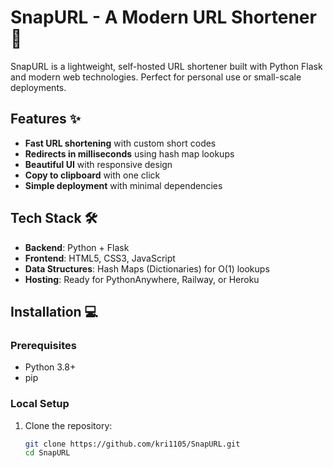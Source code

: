 # SnapURL - A Modern URL Shortener 🔗

SnapURL is a lightweight, self-hosted URL shortener built with Python Flask and modern web technologies. Perfect for personal use or small-scale deployments.

## Features ✨

- **Fast URL shortening** with custom short codes
- **Redirects in milliseconds** using hash map lookups
- **Beautiful UI** with responsive design
- **Copy to clipboard** with one click
- **Simple deployment** with minimal dependencies

## Tech Stack 🛠️

- **Backend**: Python + Flask
- **Frontend**: HTML5, CSS3, JavaScript
- **Data Structures**: Hash Maps (Dictionaries) for O(1) lookups
- **Hosting**: Ready for PythonAnywhere, Railway, or Heroku

## Installation 💻

### Prerequisites

- Python 3.8+
- pip

### Local Setup

1. Clone the repository:
   ```bash
   git clone https://github.com/kri1105/SnapURL.git
   cd SnapURL
   ```
